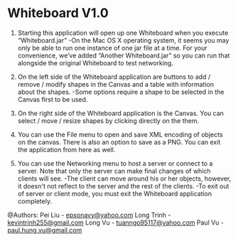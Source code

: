 Whiteboard V1.0
===============

1. Starting this application will open up one Whiteboard when you execute “Whiteboard.jar”
	-On the Mac OS X operating system, it seems you may only be able to run one instance of one jar file at a time. For your convenience, we’ve added “Another Whiteboard.jar” so you can run that alongside the original Whiteboard to test networking.

2. On the left side of the Whiteboard application are buttons to add / remove / modify shapes in the Canvas and a table with information about the shapes.
	-Some options require a shape to be selected in the Canvas first to be used.
	
3. On the right side of the Whiteboard application is the Canvas. You can select / move / resize shapes by clicking directly on the them.

4. You can use the File menu to open and save XML encoding of objects on the canvas. There is also an option to save as a PNG. You can exit the application from here as well.

5. You can use the Networking menu to host a server or connect to a server. Note that only the server can make final changes of which clients will see.
	-The client can move around his or her objects, however, it doesn't not reflect to the server and the rest of the clients.
	-To exit out of server or client mode, you must exit the Whiteboard application completely.

@Authors:
Pei Liu - epsonavy@yahoo.com
Long Trinh - kevintrinh255@gmail.com
Long Vu - tuanngo95117@yahoo.com
Paul Vu - paul.hung.vu@gmail.com
